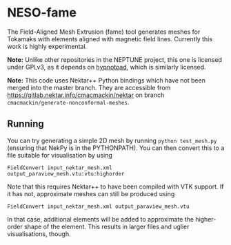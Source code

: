 # NESO-fame

The Field-Aligned Mesh Extrusion (fame) tool generates meshes for
Tokamaks with elements aligned with magnetic field lines. Currently
this work is highly experimental.

**Note:** Unlike other repositories in the NEPTUNE project, this one
is licensed under GPLv3, as it depends on
[hypnotoad](https://github.com/boutproject/hypnotoad), which is
similarly licensed.

**Note:** This code uses Nektar++ Python bindings which have not been
merged into the master branch. They are accessible from
https://gitlab.nektar.info/cmacmackin/nektar on branch
`cmacmackin/generate-nonconformal-meshes`.

## Running

You can try generating a simple 2D mesh by running `python test_mesh.py`
(ensuring that NekPy is in the PYTHONPATH). You can then convert this
to a file suitable for visualisation by using

`FieldConvert input_nektar_mesh.xml output_paraview_mesh.vtu:vtu:highorder`

Note that this requires Nektar++ to have been compiled with VTK
support. If it has not, approximate meshes can still be produced using

`FieldConvert input_nektar_mesh.xml output_paraview_mesh.vtu`

In that case, additional elements will be added to approximate the
higher-order shape of the element. This results in larger files and
uglier visualisations, though.
